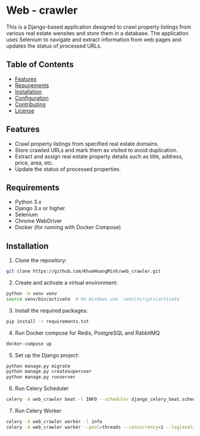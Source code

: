# Web - crawler

This is a Django-based application designed to crawl property listings from various real estate wensites and store them in a database. The application uses Selenium to navigate and extract information from web pages and updates the status of processed URLs.

## Table of Contents

- [Features](#features)
- [Requirements](#requirements)
- [Installation](#installation)
- [Configuration](#configuration)
- [Contributing](#contributing)
- [License](#license)

## Features

- Crawl property listings from specified real estate domains.
- Store crawled URLs and mark them as visited to avoid duplication.
- Extract and assign real estate property details such as title, address, price, area, etc.
- Update the status of processed properties.

## Requirements

- Python 3.x
- Django 3.x or higher
- Selenium
- Chrome WebDriver
- Docker (for running with Docker Compose)

## Installation

1. Clone the repository:

```bash
git clone https://github.com/KhueHoangMinh/web_crawler.git
```

2. Create and activate a virtual environment:
```bash
python -m venv venv
source venv/bin/activate  # On Windows use `venv\Scripts\activate`
```

3.	Install the required packages:
```bash
pip install -r requirements.txt
```

4. Run Docker compose for Redis, PostgreSQL and RabbitMQ
```bash
docker-compose up
```

5. Set up the Django project:
```bash
python manage.py migrate
python manage.py createsuperuser
python manage.py runserver
```

6. Run Celery Scheduler
```Bash
celery -A web_crawler beat -l INFO --scheduler django_celery_beat.schedulers:DatabaseScheduler
```

7. Run Celery Worker
```Bash
celery -A web_crawler worker -l info
celery -A web_crawler worker --pool=threads --concurrency=1 --loglevel=info
```